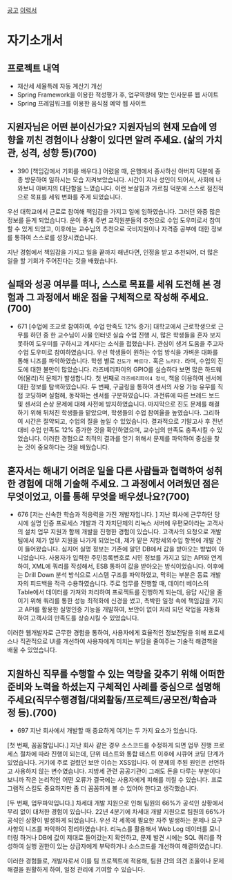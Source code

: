 




[공고](https://recruit.lotte.co.kr/apply/announcement)
[이력서]()


# 자기소개서
## 프로젝트 내역
- 재산세 세율특례 자동 계산기 개선
- Spring Framework을 이용한 적성평가 후, 업무역량에 맞는 인사분류 웹 사이트
- Spring 프레임워크를 이용한 음식점 예약 웹 사이트

## 지원자님은 어떤 분이신가요? 지원자님의 현재 모습에 영향을 끼친 경험이나 상황이 있다면 알려 주세요. (삶의 가치관, 성격, 성향 등)(700)
- 390
[책임감에서 기회를 배우다.]
어렸을 때, 은행에서 종사하신 아버지 덕분에 종종 방문하여 일하시는 모습 지켜보았습니다. 시간이 지나 성인이 되어서, 사회에 나와보니 아버지의 대단함을 느꼈습니다. 이런 보살핌과 가르침 덕분에 스스로 점진적으로 목표를 세워 변화를 주게 되었습니다.

우선 대학교에서 근로로 참여해 책임감을 가지고 일에 임하였습니다. 그러던 와중 많은 정보를 듣게 되었습니다. 운이 좋게 주변 교직원분들의 추천으로 수업 도우미로서 참여할 수 있게 되었고, 이후에는 교수님의 추천으로 국비지원이나 자격증 공부에 대한 정보를 통하여 스스로를 성장시켰습니다.

지난 경험에서 책임감을 가지고 일을 끝까지 해낸다면, 인정을 받고 추천되어, 더 많은 일을 할 기회가 주어진다는 것을 배웠습니다.


## 실패와 성공 여부를 떠나, 스스로 목표를 세워 도전해 본 경험과 그 과정에서 배운 점을 구체적으로 작성해 주세요.(700)
- 671
[수업에 조교로 참여하여, 수업 만족도 12% 증가]
대학교에서 근로학생으로 근무를 하던 중 한 교수님이 사물 인터넷 실습 수업 진행 시, 많은 학생들을 혼자 보지 못하여 도우미를 구하시고 계시다는 소식을 접했습니다. 관심이 생겨 도움을 주고자 수업 도우미로 참여하였습니다. 우선 학생들이 원하는 수업 방식을 가벼운 대화를 통해 니즈를 파악하였습니다. 학생 별로 ` 진도가 빠르다. ` 혹은 ` 느리다. ` 라며, 수업의 진도에 대한 불만이 많았습니다. 
라즈베리파이의 GPIO를 실습하다 보면 많은 하드웨어(물리)적 문제가 발생합니다. 첫 번째로 ` 라즈베리파이4 정석 `, 책을 이용하여 센서에 대한 정보를 탐색하였습니다. 두 번째, 구글링을 통하여 센서의 사용 가능 유무를 직접 코딩하며 실험해, 동작하는 센서를 구분하였습니다. 과전류에 따른 브레드 보드 및 센서의 손상 문제에 대해 사전에 방지하였습니다. 마지막으로 진도 문제를 해결하기 위해 뒤처진 학생들을 맡았으며, 학생들의 수업 참여율을 높였습니다. 그리하여 시간은 절약되고, 수업의 질을 높일 수 있었습니다. 결과적으로 기말고사 후 전년 대비 수업 만족도 12% 증가한 것을 확인하였으며, 교수님의 만족도 충족시킬 수 있었습니다.
이러한 경험으로 최적의 결과를 얻기 위해서 문제를 파악하여 중심을 찾는 것이 중요하다는 것을 배웠습니다.


## 혼자서는 해내기 어려운 일을 다른 사람들과 협력하여 성취한 경험에 대해 기술해 주세요. 그 과정에서 어려웠던 점은 무엇이었고, 이를 통해 무엇을 배우셨나요?(700)
- 676
[저는 신속한 학습과 적응력을 가진 개발자입니다. ]
지난 회사에 근무하던 당시에 실명 인증 프로세스 개발과 각 자치단체의 리눅스 서버에 우편모아라는 고객사의 설치 업무 지원과 함께 개발을 진행한 경험이 있습니다.
고객사의 요청으로 개발팀에서 제가 업무 지원을 나가게 되었는데, 제가 맡은 지방세외수입 항목에 개발 건이 들어왔습니다. 심지어 실명 정보는 기존에 알던 DB에서 값을 받아오는 방법이 아니었습니다. 사용자가 입력한 주민등록번호로 시민 정보를 가지고 있는 API와 연계하여, XML에 쿼리를 작성해서, ESB 통하여 값을 받아오는 방식이었습니다. 이후에는 Drill Down 분석 방식으로 시스템 구조를 파악하였고, 막히는 부분은 동료 개발자의 피드백을 적극 수용하였습니다. 주로 업무를 진행할 때, 데이터 베이스의 Table에서 데이터를 가져와 처리하여 프로젝트를 진행하게 되는데, 응답 시간을 줄이기 위해 쿼리를 통한 성능 최적화에 신경을 썼고, 촉박한 일정 속에 책임감을 가지고 API를 활용한 실명인증 기능을 개발하여, 보안이 없이 처리 되던 작업을 자동화하여 고객사의 만족도를 상승시킬 수 있었습니다.

이러한 웹개발자로 근무한 경험을 통하여, 사용자에게 효율적인 정보전달을 위해 프로세스나 직관적으로 UI를 개선하여 사용자에게 미치는 부담을 줄여주는 기술적 해결책을 배울 수 있었습니다.


## 지원하신 직무를 수행할 수 있는 역량을 갖추기 위해 어떠한 준비와 노력을 하셨는지 구체적인 사례를 중심으로 설명해 주세요(직무수행경험/대외활동/프로젝트/공모전/학습과정 등).(700)
- 697
지난 회사에서 개발할 때 중요하게 여기는 두 가지 요소가 있습니다.

[첫 번째, 꼼꼼함입니다.]
지난 회사 같은 경우 소스코드를 수정하게 되면 업무 진행 프로세스 절차에 따라 진행이 되는데, 단위 테스트와 통합 테스트 이후에 시큐어 코딩 단계가 있었습니다. 거기에 주로 걸렸던 보안 이슈는 XSS입니다. 이 문제의 주된 원인은 선언하고 사용하지 않는 변수였습니다. 지방세 관련 공공기관이 그래도 돈을 다루는 부분이다 보니까 작은 논리적인 어떤 오류가 결국에는 사용자에게 피해를 끼칠 수 있습니다. 프로그램적 스킬도 중요하지만 좀 더 꼼꼼하게 볼 수 있어야 한다고 생각했습니다.

[두 번째, 업무파악입니다.]
차세대 개발 지원으로 인해 팀원의 66%가 공석인 상황에서 무리 없이 대처한 경험이 있습니다.
22년 4분기에 차세대 개발 지원으로 팀원의 66%가 공석인 상황이 발생하게 되었습니다. 우선 각 세목에 필요한 자주 발생하는 문제나 요구사항의 니즈를 파악하여 정리하였습니다. 리눅스를 활용해서 Web Log 데이터를 모니터링 하거나 DB에 값이 제대로 들어갔는지 확인하고, 문제 발견 시에는 SQL 쿼리를 작성하여 실행 권한이 있는 상급자에게 부탁하거나 소스코드를 개선하여 해결하였습니다. 

이러한 경험들로, 개발자로서 이를 팀 프로젝트에 적용해, 팀원 간의 의견 조율이나 문제 해결을 원활하게 하여, 일정 관리에 기여할 수 있습니다. 
